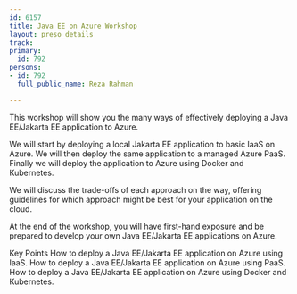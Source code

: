 ```yaml
---
id: 6157
title: Java EE on Azure Workshop
layout: preso_details
track: 
primary:
  id: 792
persons:
- id: 792
  full_public_name: Reza Rahman

---
```

This workshop will show you the many ways of effectively deploying a Java EE/Jakarta EE application to Azure.

We will start by deploying a local Jakarta EE application to basic IaaS on Azure. We will then deploy the same application to a managed Azure PaaS. Finally we will deploy the application to Azure using Docker and Kubernetes.

We will discuss the trade-offs of each approach on the way, offering guidelines for which approach might be best for your application on the cloud.

At the end of the workshop, you will have first-hand exposure and be prepared to develop your own Java EE/Jakarta EE applications on Azure.

Key Points
How to deploy a Java EE/Jakarta EE application on Azure using IaaS.
How to deploy a Java EE/Jakarta EE application on Azure using PaaS.
How to deploy a Java EE/Jakarta EE application on Azure using Docker and Kubernetes.